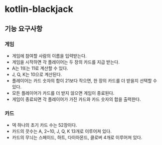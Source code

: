 # kotlin-blackjack
## 기능 요구사항
### 게임
- 게임에 참여할 사람의 이름을 입력받는다.
- 게임을 시작하면 각 플레이어는 두 장의 카드를 지급 받는다.
- A는 1또는 11로 계산할 수 있다.
- J, Q, K는 10으로 계산된다.
- 플레이어는 카드 숫자의 합이 21보다 작으면, 한 장의 카드를 더 받을지 선택할 수 있다.
- 모든 플레이어가 카드를 더 받지 않으면 게임이 종료된다.
- 게임이 종료되면 각 플레이어가 가진 카드와 카드 숫자의 합을 출력한다.

### 카드
- 덱 하나의 초기 카드 수는 52장이다.
- 카드의 끗수는 A, 2~10, J, Q, K 13개로 이루어져 있다.
- 카드의 무늬는 스페이드, 하트, 다이아몬드, 클로버 4개로 이루어져 있다.
